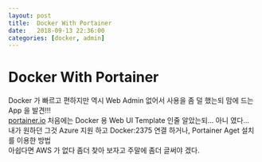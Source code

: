 ```yaml
---
layout: post
title:  Docker With Portainer
date:   2018-09-13 22:36:00
categories: [docker, admin]
---
```

# Docker With Portainer
Docker 가 빠르고 편하지만 역시 Web Admin 없어서 사용을 좀 덜 했는되 맘에 드는 App 을 발견!!!<br>
[portainer.io](http://portainer.io) 처음에는 Docker 용 Web UI Template 인줄 알았는되... 아니 였다...<br>
내가 원하던 그것 Azure 지원 하고 Docker:2375 연결 하거나, Portainer Aget 설치를 이용한 방법<br>
아쉽다면 AWS 가 없다 좀더 찾아 보자고 주말에 좀더 글써야 겠다.
